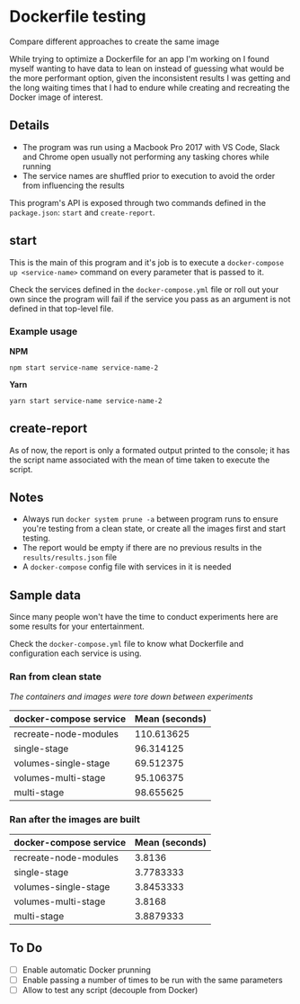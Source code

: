 # Dockerfile testing

Compare different approaches to create the same image

While trying to optimize a Dockerfile for an app I'm working on I found myself wanting to have data to lean on instead of guessing what would be the more performant option, given the inconsistent results I was getting and the long waiting times that I had to endure while creating and recreating the Docker image of interest.

## Details

- The program was run using a Macbook Pro 2017 with VS Code, Slack and Chrome open usually not performing any tasking chores while running
- The service names are shuffled prior to execution to avoid the order from influencing the results

This program's API is exposed through two commands defined in the `package.json`: `start` and `create-report`.

## start

This is the main of this program and it's job is to execute a `docker-compose up <service-name>` command on every parameter that is passed to it.

Check the services defined in the `docker-compose.yml` file or roll out your own since the program will fail if the service you pass as an argument is not defined in that top-level file.

### Example usage

**NPM**

```shell
npm start service-name service-name-2
```

**Yarn**

```shell
yarn start service-name service-name-2
```

## create-report

As of now, the report is only a formated output printed to the console; it has the script name associated with the mean of time taken to execute the script.

## Notes

- Always run `docker system prune -a` between program runs to ensure you're testing from a clean state, or create all the images first and start testing.
- The report would be empty if there are no previous results in the `results/results.json` file
- A `docker-compose` config file with services in it is needed

## Sample data

Since many people won't have the time to conduct experiments here are some results for your entertainment.

Check the `docker-compose.yml` file to know what Dockerfile and configuration each service is using.

### Ran from clean state

_The containers and images were tore down between experiments_

| docker-compose service | Mean (seconds) |
| ---------------------- | -------------- |
| recreate-node-modules  | 110.613625     |
| single-stage           | 96.314125      |
| volumes-single-stage   | 69.512375      |
| volumes-multi-stage    | 95.106375      |
| multi-stage            | 98.655625      |

### Ran after the images are built

| docker-compose service | Mean (seconds) |
| ---------------------- | -------------- |
| recreate-node-modules  | 3.8136         |
| single-stage           | 3.7783333      |
| volumes-single-stage   | 3.8453333      |
| volumes-multi-stage    | 3.8168         |
| multi-stage            | 3.8879333      |

## To Do

- [ ] Enable automatic Docker prunning
- [ ] Enable passing a number of times to be run with the same parameters
- [ ] Allow to test any script (decouple from Docker)
